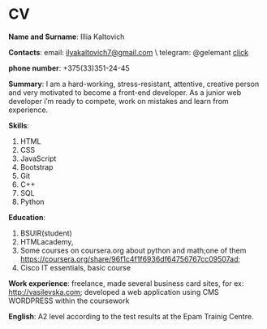 <h1>CV</h1>

**Name and Surname**: Illia Kaltovich

**Contacts**: email: ilyakaltovich7@gmail.com \\ telegram: @gelemant [click](https://t.me/gelemant)

**phone number**: +375(33)351-24-45

**Summary**: I am a hard-working, stress-resistant, attentive, creative person and very motivated to become a front-end developer. As a junior web developer i’m ready to compete,  work on mistakes and learn from experience.

**Skills**: 
1. HTML
2. CSS
3. JavaScript
4. Bootstrap
5. Git
6. С++
7. SQL
8. Python


**Education**: 
1. BSUIR(student)
2. HTMLacademy, 
3. Some courses on coursera.org about python and math;one of them https://coursera.org/share/96f1c4f1f6936df64756767cc09507ad; 
4. Cisco IT essentials, basic course

**Work experience**: freelance, made several business card sites, for ex: http://vasilevska.com; developed a web application using CMS WORDPRESS within the coursework

**English**: A2 level according to the test results at the Epam Trainig Centre.

